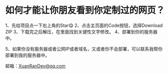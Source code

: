 # 如何才能让你朋友看到你定制过的网页？

1、先给项目点一下右上角的Star😋
2、点击主页面的Code按钮，选择Download ZIP
3、下载完之后解压，在里面找到关键性文字修改。
4、部署到你的服务器中。

5、如果你没有服务器或者公网IP或者域名，又或者你不会部署，可以联系我帮你部署到我的服务器中。

邮箱：XuanRanDev@qq.com
